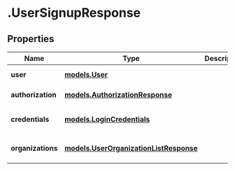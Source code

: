 # .UserSignupResponse

## Properties
Name | Type | Description | Notes
------------ | ------------- | ------------- | -------------
**user** | [**models.User**](models.User.md) |  | [default to null]
**authorization** | [**models.AuthorizationResponse**](models.AuthorizationResponse.md) |  | [default to null]
**credentials** | [**models.LoginCredentials**](models.LoginCredentials.md) |  | [optional] [default to null]
**organizations** | [**models.UserOrganizationListResponse**](models.UserOrganizationListResponse.md) |  | [optional] [default to null]



